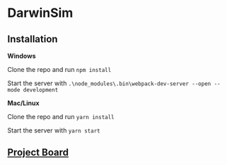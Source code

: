 # DarwinSim

## Installation
**Windows**

Clone the repo and run `npm install`

Start the server with `.\node_modules\.bin\webpack-dev-server --open --mode development
`

**Mac/Linux**

Clone the repo and run `yarn install`

Start the server with `yarn start`

## [Project Board](https://github.com/devonpmack/simulate_natural_selection/projects/1)
